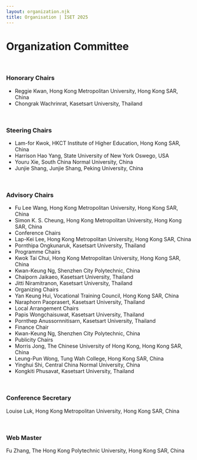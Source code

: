 ```yaml
---
layout: organization.njk
title: Organisation | ISET 2025
---
```


# Organization Committee
</br>

### Honorary Chairs 
- Reggie Kwan, Hong Kong Metropolitan University, Hong Kong SAR, China
- Chongrak Wachrinrat, Kasetsart University, Thailand

</br>

### Steering Chairs
- Lam-for Kwok, HKCT Institute of Higher Education, Hong Kong SAR, China
- Harrison Hao Yang, State University of New York Oswego, USA
- Youru Xie, South China Normal University, China
- Junjie Shang, Junjie Shang, Peking University, China

</br>

### Advisory Chairs
- Fu Lee Wang, Hong Kong Metropolitan University, Hong Kong SAR, China
- Simon K. S. Cheung, Hong Kong Metropolitan University, Hong Kong SAR, China
- Conference Chairs
- Lap-Kei Lee, Hong Kong Metropolitan University, Hong Kong SAR, China
- Pornthipa Ongkunaruk, Kasetsart University, Thailand
- Programme Chairs
- Kwok Tai Chui, Hong Kong Metropolitan University, Hong Kong SAR, China
- Kwan-Keung Ng, Shenzhen City Polytechnic, China
- Chaiporn Jaikaeo, Kasetsart University, Thailand
- Jitti Niramitranon, Kasetsart University, Thailand
- Organizing Chairs
- Yan Keung Hui, Vocational Training Council, Hong Kong SAR, China
- Naraphorn Paoprasert, Kasetsart University, Thailand
- Local Arrangement Chairs
- Papis Wongchaisuwat, Kasetsart University, Thailand
- Pornthep Anussornnitisarn, Kasetsart University, Thailand
- Finance Chair
- Kwan-Keung Ng, Shenzhen City Polytechnic, China
- Publicity Chairs
- Morris Jong, The Chinese University of Hong Kong, Hong Kong SAR, China
- Leung-Pun Wong, Tung Wah College, Hong Kong SAR, China
- Yinghui Shi, Central China Normal University, China
- Kongkiti Phusavat, Kasetsart University, Thailand

</br>

### Conference Secretary
Louise Luk, Hong Kong Metropolitan University, Hong Kong SAR, China

</br>

### Web Master
Fu Zhang, The Hong Kong Polytechnic University, Hong Kong SAR, China